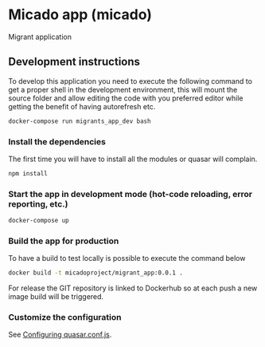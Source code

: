 # Micado app (micado)

Migrant application

## Development instructions
To develop this application you need to execute the following command to get a proper shell in the development environment, this will mount the source folder and allow editing the code with you preferred editor while getting the benefit of having autorefresh etc.

```bash
docker-compose run migrants_app_dev bash
```

### Install the dependencies
The first time you will have to install all the modules or quasar will complain.
```bash
npm install
```

### Start the app in development mode (hot-code reloading, error reporting, etc.)
```bash
docker-compose up
```


### Build the app for production
To have a build to test locally is possible to execute the command below
```bash
docker build -t micadoproject/migrant_app:0.0.1 .
```

For release the GIT repository is linked to Dockerhub so at each push a new image build will be triggered.


### Customize the configuration
See [Configuring quasar.conf.js](https://quasar.dev/quasar-cli/quasar-conf-js).
